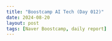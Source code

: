 ```yaml
---
title: "Boostcamp AI Tech (Day 012)"
date: 2024-08-20
layout: post
tags: [Naver Boostcamp, daily report]
---
```

